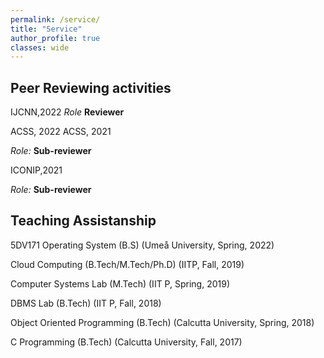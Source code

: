 ```yaml
---
permalink: /service/
title: "Service"
author_profile: true
classes: wide
---
```



## Peer Reviewing activities

IJCNN,2022
*Role* **Reviewer**

ACSS, 2022
ACSS, 2021

*Role:* **Sub-reviewer**

ICONIP,2021 

*Role:* **Sub-reviewer**  


## Teaching Assistanship

5DV171 Operating System (B.S) (Umeå University, Spring, 2022)

Cloud Computing (B.Tech/M.Tech/Ph.D) (IITP, Fall, 2019)

Computer Systems Lab (M.Tech) (IIT P, Spring, 2019)

DBMS Lab (B.Tech) (IIT P, Fall, 2018)

Object Oriented Programming (B.Tech) (Calcutta University, Spring, 2018)

C Programming (B.Tech) (Calcutta University, Fall, 2017)

